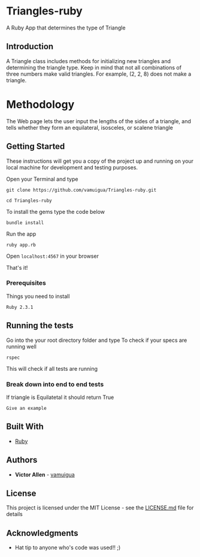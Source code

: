 # Triangles-ruby
A Ruby App that determines the type of Triangle

## Introduction
A Triangle class includes methods for initializing new triangles and determining the triangle type. Keep in mind that not all combinations of three numbers make valid triangles. For example, (2, 2, 8) does not make a triangle.

# Methodology
The Web page lets the user input the lengths of the sides of a triangle, and tells whether they form an equilateral, isosceles, or scalene triangle

## Getting Started
These instructions will get you a copy of the project up and running on your local machine for development and testing purposes.

Open your Terminal and type

```
git clone https://github.com/vamuigua/Triangles-ruby.git

cd Triangles-ruby
```

To install the gems type the code below

```
bundle install
```

Run the app

```
ruby app.rb
```

Open ```localhost:4567``` in your browser

That's it!

### Prerequisites
Things you need to install

```
Ruby 2.3.1
```

## Running the tests
Go into the your root directory folder and type 
To check if your specs are running well

```
rspec
```

This will check if all tests are running

### Break down into end to end tests

If triangle is Equilatetal it should return True

```
Give an example
```

## Built With

* [Ruby](https://www.ruby-lang.org/en/)


## Authors

* **Victor Allen** - [vamuigua](https://github.com/vamuigua)


## License

This project is licensed under the MIT License - see the [LICENSE.md](LICENSE.md) file for details

## Acknowledgments

* Hat tip to anyone who's code was used!! ;)